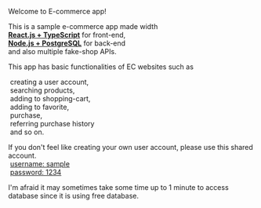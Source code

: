 Welcome to E-commerce app!<br/>

This is a sample e-commerce app made width<br/>
<b><u>React.js + TypeScript</u></b> for front-end,<br/>
<b><u>Node.js + PostgreSQL</u></b> for back-end<br/>
and also multiple fake-shop APIs.<br/>

This app has basic functionalities of EC websites such as<br/>

&nbsp;creating a user account,<br/>
&nbsp;searching products,<br/>
&nbsp;adding to shopping-cart,<br/>
&nbsp;adding to favorite,<br/>
&nbsp;purchase,<br/>
&nbsp;referring purchase history<br/>
&nbsp;and so on.<br/>

If you don't feel like creating your own user account, please use this shared account.<br/>
&nbsp;<u>username: sample</u><br/>
&nbsp;<u>password: 1234</u><br/>

I'm afraid it may sometimes take some time up to 1 minute to access database since it is using free database.